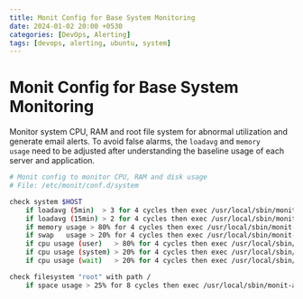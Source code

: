 ```yaml
---
title: Monit Config for Base System Monitoring
date: 2024-01-02 20:00 +0530
categories: [DevOps, Alerting]
tags: [devops, alerting, ubuntu, system]
---
```

# Monit Config for Base System Monitoring

Monitor system CPU, RAM and root file system for abnormal utilization and generate email alerts. To avoid false alarms, the `loadavg` and `memory usage` need to be adjusted after understanding the baseline usage of each server and application.

```sh
# Monit config to monitor CPU, RAM and disk usage
# File: /etc/monit/conf.d/system

check system $HOST
    if loadavg (5min)  > 3 for 4 cycles then exec /usr/local/sbin/monit-alerts.sh
    if loadavg (15min) > 2 for 4 cycles then exec /usr/local/sbin/monit-alerts.sh
    if memory usage > 80% for 4 cycles then exec /usr/local/sbin/monit-alerts.sh
    if swap   usage > 20% for 4 cycles then exec /usr/local/sbin/monit-alerts.sh
    if cpu usage (user)   > 80% for 4 cycles then exec /usr/local/sbin/monit-alerts.sh
    if cpu usage (system) > 20% for 4 cycles then exec /usr/local/sbin/monit-alerts.sh
    if cpu usage (wait)   > 20% for 4 cycles then exec /usr/local/sbin/monit-alerts.sh

check filesystem "root" with path /
    if space usage > 25% for 8 cycles then exec /usr/local/sbin/monit-alerts.sh
```
